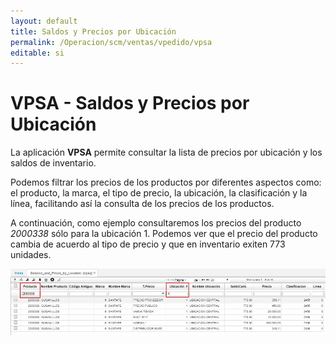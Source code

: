 ```yaml
---
layout: default
title: Saldos y Precios por Ubicación
permalink: /Operacion/scm/ventas/vpedido/vpsa
editable: si
---
```


# VPSA - Saldos y Precios por Ubicación


La aplicación **VPSA** permite consultar la lista de precios por ubicación y los saldos de inventario.  

Podemos filtrar los precios de los productos por diferentes aspectos como: el producto, la marca, el tipo de precio, la ubicación, la clasificación y la línea, facilitando así la consulta de los precios de los productos.  

A continuación, como ejemplo consultaremos los precios del producto _2000338_ sólo para la ubicación 1. Podemos ver que el precio del producto cambia de acuerdo al tipo de precio y que en inventario exiten 773 unidades.  

![](vpsa.png)
